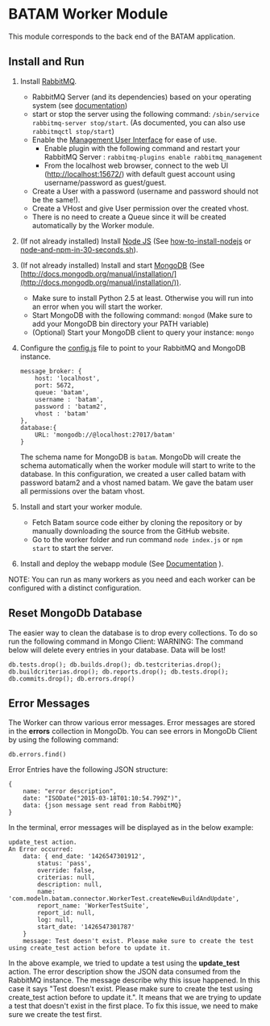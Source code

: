 # BATAM Worker Module

This module corresponds to the back end of the BATAM application.

## Install and Run
1. Install [RabbitMQ](http://www.rabbitmq.com/).
	- RabbitMQ Server (and its dependencies) based on your operating system (see [documentation](https://www.rabbitmq.com/download.html))
	- start or stop the server using the following command: ```/sbin/service rabbitmq-server stop/start```. (As documented, you can also use ```rabbitmqctl stop/start```)
	- Enable the [Management User Interface](https://www.rabbitmq.com/management.html) for ease of use.
		- Enable plugin with the following command and restart your RabbitMQ Server : ```rabbitmq-plugins enable rabbitmq_management```
		- From the localhost web browser, connect to the web UI ([http://localhost:15672/](http://localhost:15672/)) with default guest account using username/password as guest/guest.
	- Create a User with a password (username and password should not be the same!).
	- Create a VHost and give User permission over the created vhost.
	- There is no need to create a Queue since it will be created automatically by the Worker module.
2. (If not already installed) Install [Node JS](http://nodejs.org/) (See [how-to-install-nodejs](http://howtonode.org/how-to-install-nodejs) or [node-and-npm-in-30-seconds.sh](https://gist.github.com/isaacs/579814)).
3. (If not already installed) Install and start [MongoDB](http://www.mongodb.org/) (See [http://docs.mongodb.org/manual/installation/](http://docs.mongodb.org/manual/installation/)).
	- Make sure to install Python 2.5 at least. Otherwise you will run into an error when you will start the worker.
	- Start MongoDB with the following command: ```mongod``` (Make sure to add your MongoDB bin directory your PATH variable)
	- (Optional) Start your MongoDB client to query your instance: ```mongo```
4. Configure the [config.js](https://github.com/ModelN/batam/blob/master/worker/config.js) file to point to your RabbitMQ and MongoDB instance.
	```
	message_broker: {
		host: 'localhost',
		port: 5672, 
		queue: 'batam',
		username : 'batam',
		password : 'batam2',
		vhost : 'batam'
	},
	database:{
		URL: 'mongodb://@localhost:27017/batam' 
	}
	```
	The schema name for MongoDB is `batam`. MongoDb will create the schema automatically when the worker module will start to write to the database.
	In this configuration, we created a user called batam with password batam2 and a vhost named batam. We gave the batam user all permissions over the batam vhost.
	
5. Install and start your worker module.
	- Fetch Batam source code either by cloning the repository or by manually downloading the source from the GitHub website.
	- Go to the worker folder and run command ```node index.js``` or ```npm start``` to start the server. 
6. Install and deploy the webapp module (See [Documentation](https://github.com/ModelN/batam/tree/master/webapp) ).

NOTE: You can run as many workers as you need and each worker can be configured with a distinct configuration.

## Reset MongoDb Database
The easier way to clean the database is to drop every collections. To do so run the following command in Mongo Client:
WARNING: The command below will delete every entries in your database. Data will be lost! 

```
db.tests.drop(); db.builds.drop(); db.testcriterias.drop(); db.buildcriterias.drop(); db.reports.drop(); db.tests.drop(); db.commits.drop(); db.errors.drop()
```

## Error Messages
The Worker can throw various error messages. Error messages are stored in the **errors** collection in MongoDb.
You can see errors in MongoDb Client by using the following command:
```
db.errors.find()
```

Error Entries have the following JSON structure:
```
{	
	name: "error description", 
	date: "ISODate("2015-03-18T01:10:54.799Z")",
	data: {json message sent read from RabbitMQ}
}
```

In the terminal, error messages will be displayed as in the below example:
```
update_test action.
An Error occurred:
	data: { end_date: '1426547301912',
		status: 'pass',
		override: false,
		criterias: null,
		description: null,
		name: 'com.modeln.batam.connector.WorkerTest.createNewBuildAndUpdate',
		report_name: 'WorkerTestSuite',
		report_id: null,
		log: null,
		start_date: '1426547301787' 
	}
	message: Test doesn't exist. Please make sure to create the test using create_test action before to update it.
```

In the above example, we tried to update a test using the **update_test** action. The error description show the JSON data consumed from the RabbitMQ instance. The message describe why this issue happened.
In this case it says "Test doesn't exist. Please make sure to create the test using create_test action before to update it.". 
It means that we are trying to update a test that doesn't exist in the first place. 
To fix this issue, we need to make sure we create the test first.